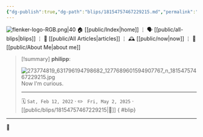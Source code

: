 ```yaml
---
{"dg-publish":true,"dg-path":"blips/18154757467229215.md","permalink":"/blips/18154757467229215/","title":"philipp on instagram @ 2022-02-12","created":"2022-02-12T08:54:00","updated":"2025-05-02T17:43:08"}
---
```



<div class="transclusion internal-embed is-loaded"><div class="markdown-embed">




![flenker-logo-RGB.png|40](/img/user/attachments/flenker-logo-RGB.png)
🏠 [[public/Index\|home]]  ⋮ 🗣️ [[public/all-blips\|blips]] ⋮  📝 [[public/All Articles\|articles]]  ⋮ 🕰️ [[public/now\|now]] ⋮ 🪪 [[public/About Me\|about me]]


</div></div>


> [!summary] **philipp**:
>
> ![273774819_631796194798682_1277689601594907767_n_18154757467229215.jpg](/img/user/attachments/273774819_631796194798682_1277689601594907767_n_18154757467229215.jpg)
> Now I'm curious.
> - - -
>
> 🗓️ <code>Sat, Feb 12, 2022</code>  · ✏️ <code> Fri, May 2, 2025</code>  · [[public/blips/18154757467229215\|🔗]]
{ #blip}


- - -

 👾
